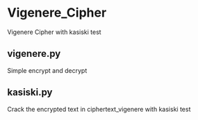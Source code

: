 # Vigenere_Cipher
Vigenere Cipher with kasiski test

## vigenere.py
Simple encrypt and decrypt

## kasiski.py
Crack the encrypted text in ciphertext_vigenere with kasiski test
